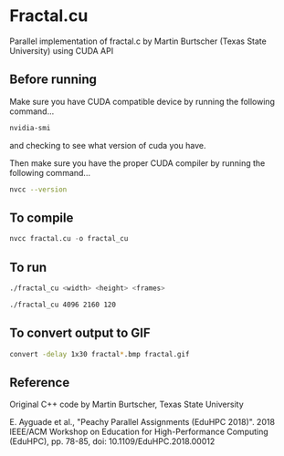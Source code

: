 # Fractal.cu

Parallel implementation of fractal.c by Martin Burtscher (Texas State University) using CUDA API

## Before running
Make sure you have CUDA compatible device by running the following command...

```bash
nvidia-smi
```
and checking to see what version of cuda you have.

Then make sure you have the proper CUDA compiler by running the following command...
```bash
nvcc --version
```

## To compile
```python
nvcc fractal.cu -o fractal_cu
```

## To run
```bash
./fractal_cu <width> <height> <frames>

./fractal_cu 4096 2160 120
```

## To convert output to GIF
```bash
convert -delay 1x30 fractal*.bmp fractal.gif
```

## Reference
Original C++ code by Martin Burtscher, Texas State University

E. Ayguade et al., 
           "Peachy Parallel Assignments (EduHPC 2018)".
           2018 IEEE/ACM Workshop on Education for High-Performance Computing (EduHPC), pp. 78-85,
           doi: 10.1109/EduHPC.2018.00012
